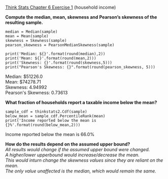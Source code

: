 [Think Stats Chapter 6 Exercise 1](http://greenteapress.com/thinkstats2/html/thinkstats2007.html#toc60) (household income)

**Compute the median, mean, skewness and Pearson’s skewness of the resulting sample.**

```
median = Median(sample)
mean = Mean(sample)
skewness = Skewness(sample)
pearson_skewness = PearsonMedianSkewness(sample)

print('Median: ${}'.format(round(median),2))
print('Mean: ${}'.format(round(mean,2)))
print('Skewness: {}'.format(round(skewness,5)))
print("Pearson's Skewness: {}".format(round(pearson_skewness, 5)))
```
Median: $51226.0     
Mean: $74278.71    
Skewness: 4.94992   
Pearson's Skewness: 0.73613   

**What fraction of households report a taxable income below the mean?**
```
sample_cdf = thinkstats2.Cdf(sample)
below_mean = sample_cdf.PercentileRank(mean)
print('Income reported below the mean is {}%'.format(round(below_mean,2)))
```
Income reported below the mean is 66.0%

**How do the results depend on the assumed upper bound?**   
*All results would change if the assumed upper bound were changed.  
A higher/lower upperbound would increase/decrease the mean.  
This would inturn change the skewness values since they are reliant on the mean.  
The only value unaffected is the median, which would remain the same.*
